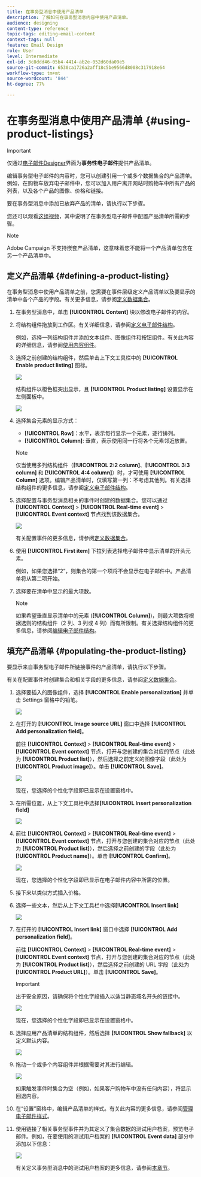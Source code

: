 ```yaml
---
title: 在事务型消息中使用产品清单
description: 了解如何在事务型消息内容中使用产品清单。
audience: designing
content-type: reference
topic-tags: editing-email-content
context-tags: null
feature: Email Design
role: User
level: Intermediate
exl-id: 3c8ddd46-05b4-4414-ab2e-052d60da09e5
source-git-commit: 6530ca1726a2aff18c5be9566d8008c317918e64
workflow-type: tm+mt
source-wordcount: '844'
ht-degree: 77%

---
```


# 在事务型消息中使用产品清单 {#using-product-listings}

>[!IMPORTANT]
>
>仅通过[电子邮件Designer](../../designing/using/designing-content-in-adobe-campaign.md#email-designer-interface)界面为&#x200B;**事务性电子邮件**&#x200B;提供产品清单。

编辑事务型电子邮件的内容时，您可以创建引用一个或多个数据集合的产品清单。 例如，在购物车放弃电子邮件中，您可以加入用户离开网站时购物车中所有产品的列表，以及各个产品的图像、价格和链接。

要在事务型消息中添加已放弃产品的清单，请执行以下步骤。

您还可以观看[这组视频](https://experienceleague.adobe.com/docs/campaign-standard-learn/tutorials/designing-content/product-listings-in-transactional-email.html?lang=zh-Hans#configure-product-listings-in-transactional-emails)，其中说明了在事务型电子邮件中配置产品清单所需的步骤。

>[!NOTE]
>
>Adobe Campaign 不支持嵌套产品清单，这意味着您不能将一个产品清单包含在另一个产品清单中。

## 定义产品清单 {#defining-a-product-listing}

在事务型消息中使用产品清单之前，您需要在事件层级定义产品清单以及要显示的清单中各个产品的字段。有关更多信息，请参阅[定义数据集合](../../channels/using/configuring-transactional-event.md#defining-data-collections)。

1. 在事务型消息中，单击 **[!UICONTROL Content]** 块以修改电子邮件的内容。
1. 将结构组件拖放到工作区。有关详细信息，请参阅[定义电子邮件结构](../../designing/using/designing-from-scratch.md#defining-the-email-structure)。

   例如，选择一列结构组件并添加文本组件、图像组件和按钮组件。有关此内容的详细信息，请参阅[使用内容组件](../../designing/using/designing-from-scratch.md#about-content-components)。

1. 选择之前创建的结构组件，然后单击上下文工具栏中的 **[!UICONTROL Enable product listing]** 图标。

   ![](assets/message-center_loop_create.png)

   结构组件以橙色框突出显示，且 **[!UICONTROL Product listing]** 设置显示在左侧面板中。

   ![](assets/message-center_loop_palette.png)

1. 选择集合元素的显示方式：

   * **[!UICONTROL Row]**：水平，表示每行显示一个元素，逐行排列。
   * **[!UICONTROL Column]**: 垂直，表示使用同一行将各个元素邻近放置。

   >[!NOTE]
   >
   >仅当使用多列结构组件（**[!UICONTROL 2:2 column]**、**[!UICONTROL 3:3 column]** 和 **[!UICONTROL 4:4 column]**）时，才可使用 **[!UICONTROL Column]** 选项。编辑产品清单时，仅填写第一列：不考虑其他列。有关选择结构组件的更多信息，请参阅[定义电子邮件结构](../../designing/using/designing-from-scratch.md#defining-the-email-structure)。

1. 选择配置与事务型消息相关的事件时创建的数据集合。您可以通过 **[!UICONTROL Context]** > **[!UICONTROL Real-time event]** > **[!UICONTROL Event context]** 节点找到该数据集合。

   ![](assets/message-center_loop_selection.png)

   有关配置事件的更多信息，请参阅[定义数据集合](../../channels/using/configuring-transactional-event.md#defining-data-collections)。

1. 使用 **[!UICONTROL First item]** 下拉列表选择电子邮件中显示清单的开头元素。

   例如，如果您选择“2”，则集合的第一个项将不会显示在电子邮件中。产品清单将从第二项开始。

1. 选择要在清单中显示的最大项数。

   >[!NOTE]
   >
   >如果希望垂直显示清单中的元素 (**[!UICONTROL Column]**)，则最大项数将根据选则的结构组件（2 列、3 列或 4 列）而有所限制。有关选择结构组件的更多信息，请参阅[编辑电子邮件结构](../../designing/using/designing-from-scratch.md#defining-the-email-structure)。

## 填充产品清单 {#populating-the-product-listing}

要显示来自事务型电子邮件所链接事件的产品清单，请执行以下步骤。

有关在配置事件时创建集合和相关字段的更多信息，请参阅[定义数据集合](../../channels/using/configuring-transactional-event.md#defining-data-collections)。

1. 选择要插入的图像组件，选择 **[!UICONTROL Enable personalization]** 并单击 Settings 窗格中的铅笔。

   ![](assets/message-center_loop_image.png)

1. 在打开的 **[!UICONTROL Image source URL]** 窗口中选择 **[!UICONTROL Add personalization field]**。

   前往 **[!UICONTROL Context]** > **[!UICONTROL Real-time event]** > **[!UICONTROL Event context]** 节点，打开与您创建的集合对应的节点（此处为 **[!UICONTROL Product list]**），然后选择之前定义的图像字段（此处为 **[!UICONTROL Product image]**）。单击 **[!UICONTROL Save]**。

   ![](assets/message-center_loop_product-image.png)

   现在，您选择的个性化字段即已显示在设置窗格中。

1. 在所需位置，从上下文工具栏中选择&#x200B;**[!UICONTROL Insert personalization field]** 

   ![](assets/message-center_loop_product.png)

1. 前往 **[!UICONTROL Context]** > **[!UICONTROL Real-time event]** > **[!UICONTROL Event context]** 节点，打开与您创建的集合对应的节点（此处为 **[!UICONTROL Product list]**），然后选择之前创建的字段（此处为 **[!UICONTROL Product name]**）。单击 **[!UICONTROL Confirm]**。

   ![](assets/message-center_loop_product_node.png)

   现在，您选择的个性化字段即已显示在电子邮件内容中所需的位置。

1. 接下来以类似方式插入价格。
1. 选择一些文本，然后从上下文工具栏中选择&#x200B;**[!UICONTROL Insert link]** 

   ![](assets/message-center_loop_link_insert.png)

1. 在打开的 **[!UICONTROL Insert link]** 窗口中选择 **[!UICONTROL Add personalization field]**。

   前往 **[!UICONTROL Context]** > **[!UICONTROL Real-time event]** > **[!UICONTROL Event context]** 节点，打开与您创建的集合对应的节点（此处为 **[!UICONTROL Product list]**），然后选择之前创建的 URL 字段（此处为 **[!UICONTROL Product URL]**）。单击 **[!UICONTROL Save]**。

   >[!IMPORTANT]
   >
   >出于安全原因，请确保将个性化字段插入以适当静态域名开头的链接中。

   ![](assets/message-center_loop_link_select.png)

   现在，您选择的个性化字段即已显示在设置窗格中。

1. 选择应用产品清单的结构组件，然后选择 **[!UICONTROL Show fallback]** 以定义默认内容。

   ![](assets/message-center_loop_fallback_show.png)

1. 拖动一个或多个内容组件并根据需要对其进行编辑。

   ![](assets/message-center_loop_fallback.png)

   如果触发事件时集合为空（例如，如果客户购物车中没有任何内容），将显示回退内容。

1. 在“设置”窗格中，编辑产品清单的样式。有关此内容的更多信息，请参阅[管理电子邮件样式](../../designing/using/styles.md)。
1. 使用链接了相关事务型事件并为其定义了集合数据的测试用户档案，预览电子邮件。例如，在要使用的测试用户档案的 **[!UICONTROL Event data]** 部分中添加以下信息：

   ![](assets/message-center_loop_test-profile_payload.png)

   有关定义事务型消息中的测试用户档案的更多信息，请参阅[本章节](../../channels/using/testing-transactional-message.md#defining-specific-test-profile)。
